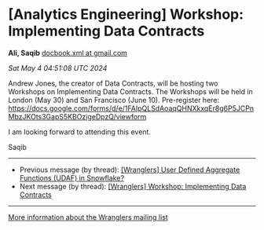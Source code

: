 


[Analytics Engineering] Workshop: Implementing Data Contracts
=============================================================


**Ali, Saqib**
[docbook.xml at gmail.com](mailto:wranglers%40analyticsengineering.net?Subject=Re%3A%20%5BWranglers%5D%20Workshop%3A%20Implementing%20Data%20Contracts&In-Reply-To=%3CCABDm0O-Mw5PhsvX6hASMSmG4h0GzCekLiz9-%3D6Fa5VxJD%3DzLwg%40mail.gmail.com%3E "[Wranglers] Workshop: Implementing Data Contracts")   

*Sat May 4 04:51:08 UTC 2024*  

Andrew Jones, the creator of Data Contracts, will be hosting two Workshops
on Implementing Data Contracts. The Workshops will be held in London (May
30) and San Francisco (June 10). Pre-register here:
<https://docs.google.com/forms/d/e/1FAIpQLSdAoaqQHNXkxqEr8g6P5JCPnMbzJKOts3GapS5KBOzigeDpzQ/viewform>

I am looking forward to attending this event.

Saqib
  
  




---


* Previous message (by thread): [[Wranglers] User Defined Aggregate Functions (UDAF) in Snowflake?](000088.html)
* Next message (by thread): [[Wranglers] Workshop: Implementing Data Contracts](000072.html)




---


[More information about the Wranglers
mailing list](https://analyticsengineering.net/mailman/listinfo/wranglers)  




